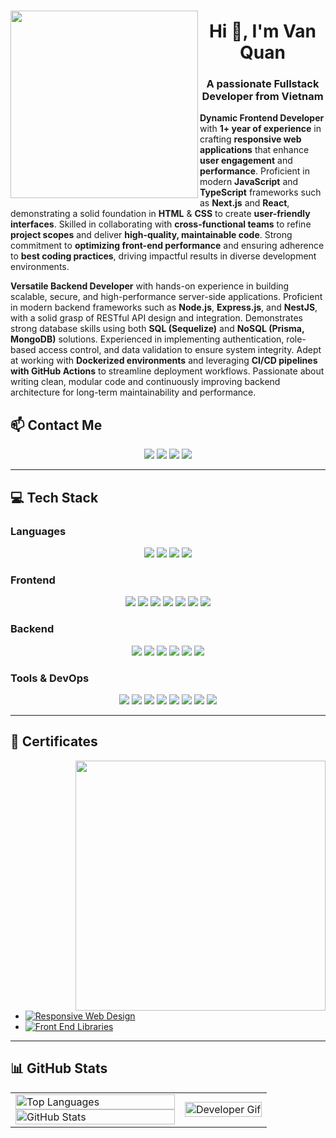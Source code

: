 ### <img align="left" width="300" src="https://cdn.dribbble.com/userupload/21436944/file/original-3212fe7a869a76063e59d76c39176c45.gif">

<h1 align="center">Hi 👋, I'm Van Quan</h1>
<h3 align="center">A passionate Fullstack Developer from Vietnam</h3>

<p><strong>Dynamic Frontend Developer</strong> with <strong>1+ year of experience</strong> in crafting <strong>responsive web applications</strong> that enhance <strong>user engagement</strong> and <strong>performance</strong>. Proficient in modern <strong>JavaScript</strong> and <strong>TypeScript</strong> frameworks such as <strong>Next.js</strong> and <strong>React</strong>, demonstrating a solid foundation in <strong>HTML</strong> & <strong>CSS</strong> to create <strong>user-friendly interfaces</strong>. Skilled in collaborating with <strong>cross-functional teams</strong> to refine <strong>project scopes</strong> and deliver <strong>high-quality, maintainable code</strong>. Strong commitment to <strong>optimizing front-end performance</strong> and ensuring adherence to <strong>best coding practices</strong>, driving impactful results in diverse development environments.</p>
<p><strong>Versatile Backend Developer</strong> with hands-on experience in building scalable, secure, and high-performance server-side applications. Proficient in modern backend frameworks such as <strong>Node.js</strong>, <strong>Express.js</strong>, and <strong>NestJS</strong>, with a solid grasp of RESTful API design and integration. Demonstrates strong database skills using both <strong>SQL (Sequelize)</strong> and <strong>NoSQL (Prisma, MongoDB)</strong> solutions. Experienced in implementing authentication, role-based access control, and data validation to ensure system integrity. Adept at working with <strong>Dockerized environments</strong> and leveraging <strong>CI/CD pipelines with GitHub Actions</strong> to streamline deployment workflows. Passionate about writing clean, modular code and continuously improving backend architecture for long-term maintainability and performance.</p>

## 📫 Contact Me
<p align="center">
  <a href="mailto:vquan.dev@gmail.com"><img src="https://img.shields.io/badge/Gmail-vquan.dev@gmail.com-D14836?style=for-the-badge&logo=gmail&logoColor=white"/></a>
  <a href="https://www.linkedin.com/in/ngo-quan-807952233"><img src="https://img.shields.io/badge/LinkedIn-Ngo%20Quan-0077B5?style=for-the-badge&logo=linkedin&logoColor=white"/></a>
  <a href="https://www.facebook.com/Vquan2509/"><img src="https://img.shields.io/badge/Facebook-Van%20Quan-1877F2?style=for-the-badge&logo=facebook&logoColor=white"/></a>
  <a href="https://github.com/NVQuan25"><img src="https://img.shields.io/badge/GitHub-NVQuan25-181717?style=for-the-badge&logo=github&logoColor=white"/></a>
</p>

---

## 💻 Tech Stack

### Languages

<p align="center">
  <img src="https://img.shields.io/badge/JavaScript-F7DF1E?style=for-the-badge&logo=javascript&logoColor=black"/>
  <img src="https://img.shields.io/badge/TypeScript-3178C6?style=for-the-badge&logo=typescript&logoColor=white"/>
  <img src="https://img.shields.io/badge/HTML5-E34F26?style=for-the-badge&logo=html5&logoColor=white"/>
  <img src="https://img.shields.io/badge/CSS3-1572B6?style=for-the-badge&logo=css3&logoColor=white"/>
</p>

### Frontend

<p align="center">
  <img src="https://img.shields.io/badge/React-61DAFB?style=for-the-badge&logo=react&logoColor=black"/>
  <img src="https://img.shields.io/badge/Next.js-000000?style=for-the-badge&logo=nextdotjs&logoColor=white"/>
  <img src="https://img.shields.io/badge/Redux-764ABC?style=for-the-badge&logo=redux&logoColor=white"/>
  <img src="https://img.shields.io/badge/Bootstrap-7952B3?style=for-the-badge&logo=bootstrap&logoColor=white"/>
  <img src="https://img.shields.io/badge/MUI-007FFF?style=for-the-badge&logo=mui&logoColor=white"/>
  <img src="https://img.shields.io/badge/Tailwind%20CSS-38B2AC?style=for-the-badge&logo=tailwind-css&logoColor=white"/>
  <img src="https://img.shields.io/badge/Ant%20Design-0170FE?style=for-the-badge&logo=ant-design&logoColor=white"/>
</p>

### Backend

<p align="center">
  <img src="https://img.shields.io/badge/Node.js-339933?style=for-the-badge&logo=node.js&logoColor=white"/>
  <img src="https://img.shields.io/badge/Express.js-000000?style=for-the-badge&logo=express&logoColor=white"/>
  <img src="https://img.shields.io/badge/NestJS-E0234E?style=for-the-badge&logo=nestjs&logoColor=white"/>
  <img src="https://img.shields.io/badge/Sequelize-52B0E7?style=for-the-badge&logo=sequelize&logoColor=white"/>
  <img src="https://img.shields.io/badge/Prisma-2D3748?style=for-the-badge&logo=prisma&logoColor=white"/>
  <img src="https://img.shields.io/badge/API-FF6F00?style=for-the-badge&logo=graphql&logoColor=white"/>
</p>

### Tools & DevOps

<p align="center">
  <img src="https://img.shields.io/badge/Git-F05032?style=for-the-badge&logo=git&logoColor=white"/>
  <img src="https://img.shields.io/badge/GitHub-181717?style=for-the-badge&logo=github&logoColor=white"/>
  <img src="https://img.shields.io/badge/GitLab-FCA121?style=for-the-badge&logo=gitlab&logoColor=white"/>
  <img src="https://img.shields.io/badge/Figma-F24E1E?style=for-the-badge&logo=figma&logoColor=white"/>
  <img src="https://img.shields.io/badge/VS%20Code-007ACC?style=for-the-badge&logo=visual-studio-code&logoColor=white"/>
  <img src="https://img.shields.io/badge/Postman-FF6C37?style=for-the-badge&logo=postman&logoColor=white"/>
  <img src="https://img.shields.io/badge/Docker-2496ED?style=for-the-badge&logo=docker&logoColor=white"/>
  <img src="https://img.shields.io/badge/GitHub%20Actions-2088FF?style=for-the-badge&logo=github-actions&logoColor=white"/>
</p>

---

## 📜 Certificates

<img align="right" width="400" src="https://github.githubassets.com/images/modules/profile/profile-joined-github.svg">

* [![Responsive Web Design](https://img.shields.io/badge/freeCodeCamp-Responsive_Web_Design-0A0A23?logo=freeCodeCamp\&logoColor=white\&style=for-the-badge)](https://www.freecodecamp.org/certification/QuanisCoding/responsive-web-design)
* [![Front End Libraries](https://img.shields.io/badge/freeCodeCamp-Front_End_Libraries-0A0A23?logo=freeCodeCamp\&logoColor=white\&style=for-the-badge)](https://www.freecodecamp.org/certification/QuanisCoding/front-end-development-libraries)

---

## 📊 GitHub Stats

<table style="width:100%;">
  <tr>
    <td>
      <img src="https://github-readme-stats.vercel.app/api/top-langs/?username=NVQuan25&bg_color=FFFFFF00&text_color=179fa3&layout=compact&hide=CSS&langs_count=10&custom_title=Most%20Used%20Languages" alt="Top Languages" width="100%"/>
      <img src="https://github-readme-stats.vercel.app/api?username=NVQuan25&bg_color=FFFFFF00&text_color=179fa3&show_icons=true&count_private=true&include_all_commits=true&custom_title=GitHub%20Stats" alt="GitHub Stats" width="100%"/>
    </td>
    <td>
      <img src="https://cdn.dribbble.com/users/1059583/screenshots/4171367/coding-freak.gif" alt="Developer Gif" width="100%"/>
    </td>
  </tr>
</table>

